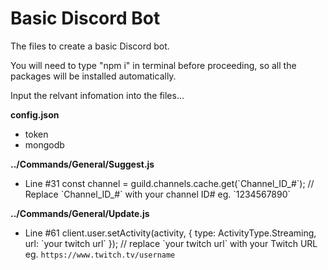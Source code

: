 # Basic Discord Bot
The files to create a basic Discord bot.

You will need to type "npm i" in terminal before proceeding, so all the packages will be installed automatically.

Input the relvant infomation into the files...

**config.json**
- token
- mongodb

**../Commands/General/Suggest.js**
- Line #31 const channel = guild.channels.cache.get(\`Channel_ID_#\`); // Replace \`Channel_ID_#\` with your channel ID# eg. \`1234567890\`

**../Commands/General/Update.js**
- Line #61 client.user.setActivity(activity, { type: ActivityType.Streaming, url: \`your twitch url\` }); // replace \`your twitch url\` with your Twitch URL eg. `https://www.twitch.tv/username`
